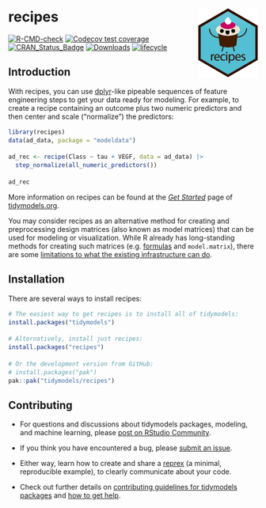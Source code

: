 
# recipes <a href='https://recipes.tidymodels.org'><img src='man/figures/logo.png' align="right" height="139" /></a>

<!-- badges: start -->

[![R-CMD-check](https://github.com/tidymodels/recipes/workflows/R-CMD-check/badge.svg)](https://github.com/tidymodels/recipes/actions)
[![Codecov test
coverage](https://codecov.io/gh/tidymodels/recipes/graph/badge.svg)](https://app.codecov.io/gh/tidymodels/recipes)
[![CRAN_Status_Badge](https://www.r-pkg.org/badges/version/recipes)](https://CRAN.R-project.org/package=recipes)
[![Downloads](https://cranlogs.r-pkg.org/badges/recipes)](https://CRAN.R-project.org/package=recipes)
[![lifecycle](https://img.shields.io/badge/lifecycle-stable-brightgreen.svg)](https://lifecycle.r-lib.org/articles/stages.html)
<!-- badges: end -->

## Introduction

With recipes, you can use [dplyr](https://dplyr.tidyverse.org/)-like
pipeable sequences of feature engineering steps to get your data ready
for modeling. For example, to create a recipe containing an outcome plus
two numeric predictors and then center and scale (“normalize”) the
predictors:

``` r
library(recipes)
data(ad_data, package = "modeldata")

ad_rec <- recipe(Class ~ tau + VEGF, data = ad_data) |>
  step_normalize(all_numeric_predictors())

ad_rec
```

More information on recipes can be found at the [*Get
Started*](https://www.tidymodels.org/start/recipes/) page of
[tidymodels.org](https://www.tidymodels.org).

You may consider recipes as an alternative method for creating and
preprocessing design matrices (also known as model matrices) that can be
used for modeling or visualization. While R already has long-standing
methods for creating such matrices
(e.g. [formulas](https://rviews.rstudio.com/2017/02/01/the-r-formula-method-the-good-parts/)
and `model.matrix`), there are some [limitations to what the existing
infrastructure can
do](https://rviews.rstudio.com/2017/03/01/the-r-formula-method-the-bad-parts/).

## Installation

There are several ways to install recipes:

``` r
# The easiest way to get recipes is to install all of tidymodels:
install.packages("tidymodels")

# Alternatively, install just recipes:
install.packages("recipes")

# Or the development version from GitHub:
# install.packages("pak")
pak::pak("tidymodels/recipes")
```

## Contributing

- For questions and discussions about tidymodels packages, modeling, and
  machine learning, please [post on RStudio
  Community](https://forum.posit.co/c/ml/15).

- If you think you have encountered a bug, please [submit an
  issue](https://github.com/tidymodels/recipes/issues).

- Either way, learn how to create and share a
  [reprex](https://reprex.tidyverse.org/articles/articles/learn-reprex.html)
  (a minimal, reproducible example), to clearly communicate about your
  code.

- Check out further details on [contributing guidelines for tidymodels
  packages](https://www.tidymodels.org/contribute/) and [how to get
  help](https://www.tidymodels.org/help/).
